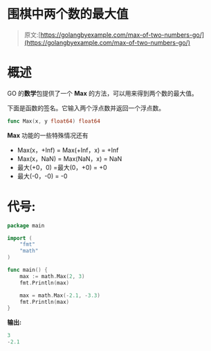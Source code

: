 # 围棋中两个数的最大值

> 原文:[https://golangbyexample.com/max-of-two-numbers-go/](https://golangbyexample.com/max-of-two-numbers-go/)

# **概述**

GO 的**数学**包提供了一个 **Max** 的方法，可以用来得到两个数的最大值。

下面是函数的签名。它输入两个浮点数并返回一个浮点数。

```go
func Max(x, y float64) float64
```

**Max** 功能的一些特殊情况还有

*   Max(x，+Inf) = Max(+Inf，x) = +Inf
*   Max(x，NaN) = Max(NaN，x) = NaN
*   最大(+0，0) =最大(0，+0) = +0
*   最大(-0，-0) = -0

# **代号:**

```go
package main

import (
    "fmt"
    "math"
)

func main() {
    max := math.Max(2, 3)
    fmt.Println(max)

    max = math.Max(-2.1, -3.3)
    fmt.Println(max)
}
```

**输出:**

```go
3
-2.1
```